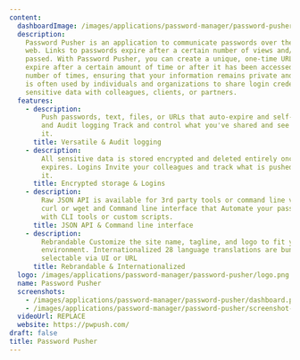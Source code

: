 ```yaml
---
content:
  dashboardImage: /images/applications/password-manager/password-pusher/dashboard.png
  description:
    Password Pusher is an application to communicate passwords over the
    web. Links to passwords expire after a certain number of views and/or time has
    passed. With Password Pusher, you can create a unique, one-time URL that will
    expire after a certain amount of time or after it has been accessed a certain
    number of times, ensuring that your information remains private and secure. It
    is often used by individuals and organizations to share login credentials or other
    sensitive data with colleagues, clients, or partners.
  features:
    - description:
        Push passwords, text, files, or URLs that auto-expire and self-delete,
        and Audit logging Track and control what you've shared and see who has viewed
        it.
      title: Versatile & Audit logging
    - description:
        All sensitive data is stored encrypted and deleted entirely once
        expires. Logins Invite your colleagues and track what is pushed and who retrieved
        it.
      title: Encrypted storage & Logins
    - description:
        Raw JSON API is available for 3rd party tools or command line via
        curl or wget and Command line interface that Automate your password distribution
        with CLI tools or custom scripts.
      title: JSON API & Command line interface
    - description:
        Rebrandable Customize the site name, tagline, and logo to fit your
        environment. Internationalized 28 language translations are bundled in. Easily
        selectable via UI or URL
      title: Rebrandable & Internationalized
  logo: /images/applications/password-manager/password-pusher/logo.png
  name: Password Pusher
  screenshots:
    - /images/applications/password-manager/password-pusher/dashboard.png
    - /images/applications/password-manager/password-pusher/screenshot-2.png
  videoUrl: REPLACE
  website: https://pwpush.com/
draft: false
title: Password Pusher
---
```

